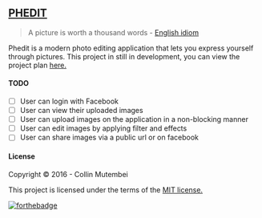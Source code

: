 ## [PHEDIT](https://phedit.herokuapp.com)

> A picture is worth a thousand words - [English idiom](https://en.wikipedia.org/wiki/A_picture_is_worth_a_thousand_words)

Phedit is a modern photo editing application that lets you express yourself through pictures. This project in still in development, you can view the project plan [here.](https://goo.gl/5zVk0I)

#### TODO

- [ ] User can login with Facebook
- [ ] User can view their uploaded images
- [ ] User can upload images on the application in a non-blocking manner
- [ ] User can edit images by applying filter and effects
- [ ] User can share images via a public url or on facebook

#### License
Copyright &copy; 2016 - Collin Mutembei

This project is licensed under the terms of the [MIT license.](https://github.com/andela-cmutembei/IV/blob/master/LICENSE)

[![forthebadge](http://forthebadge.com/images/badges/made-with-crayons.svg)](http://forthebadge.com)
